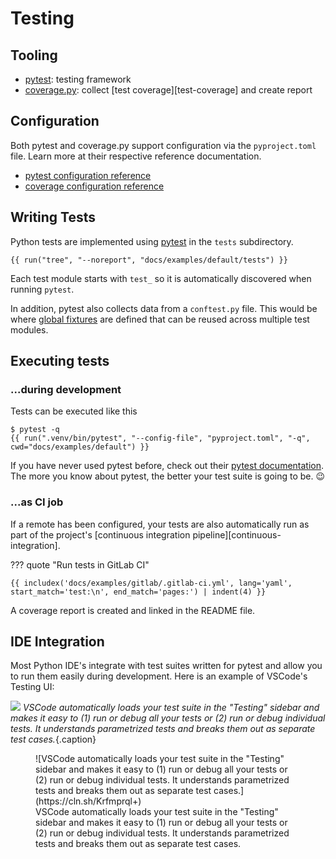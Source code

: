 # Testing

## Tooling

- [pytest][]: testing framework
- [coverage.py][]: collect [test coverage][test-coverage] and create report

## Configuration

Both pytest and coverage.py support configuration via the `pyproject.toml` file. Learn more at their respective reference documentation.

- [pytest configuration reference](https://docs.pytest.org/en/7.4.x/reference/customize.html)
- [coverage configuration reference](https://coverage.readthedocs.io/en/latest/config.html)

## Writing Tests

Python tests are implemented using [pytest][] in the `tests` subdirectory.

```
{{ run("tree", "--noreport", "docs/examples/default/tests") }}
```

Each test module starts with `test_` so it is automatically discovered when running `pytest`.

In addition, pytest also collects data from a `conftest.py` file. This would be where [global fixtures](https://docs.pytest.org/en/7.4.x/how-to/fixtures.html) are defined that can be reused across multiple test modules.

## Executing tests

### ...during development

Tests can be executed like this

```console
$ pytest -q
{{ run(".venv/bin/pytest", "--config-file", "pyproject.toml", "-q", cwd="docs/examples/default") }}
```

If you have never used pytest before, check out their [pytest documentation](https://docs.pytest.org/en/7.4.x/contents.html). The more you know about pytest, the better your test suite is going to be. 😉

### ...as CI job

If a remote has been configured, your tests are also automatically run as part of the project's [continuous integration pipeline][continuous-integration].

??? quote "Run tests in GitLab CI"

    {{ includex('docs/examples/gitlab/.gitlab-ci.yml', lang='yaml', start_match='test:\n', end_match='pages:') | indent(4) }}

A coverage report is created and linked in the README file.

## IDE Integration

Most Python IDE's integrate with test suites written for pytest and allow you to run them easily during development. Here is an example of VSCode's Testing UI:

![](https://cln.sh/Krfmprql+)
*VSCode automatically loads your test suite in the "Testing" sidebar and makes it easy to (1) run or debug all your tests or (2) run or debug individual tests. It understands parametrized tests and breaks them out as separate test cases.*{.caption}

<figure markdown>
  ![VSCode automatically loads your test suite in the "Testing" sidebar and makes it easy to (1) run or debug all your tests or (2) run or debug individual tests. It understands parametrized tests and breaks them out as separate test cases.](https://cln.sh/Krfmprql+)
  <figcaption>VSCode automatically loads your test suite in the "Testing" sidebar and makes it easy to (1) run or debug all your tests or (2) run or debug individual tests. It understands parametrized tests and breaks them out as separate test cases.</figcaption>
</figure>

[pytest]: https://pytest.org/
[coverage.py]: https://coverage.readthedocs.io/
